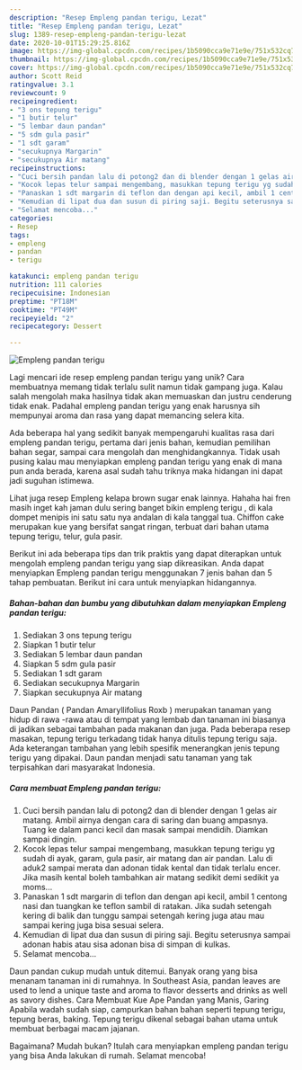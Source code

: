 ```yaml
---
description: "Resep Empleng pandan terigu, Lezat"
title: "Resep Empleng pandan terigu, Lezat"
slug: 1389-resep-empleng-pandan-terigu-lezat
date: 2020-10-01T15:29:25.816Z
image: https://img-global.cpcdn.com/recipes/1b5090cca9e71e9e/751x532cq70/empleng-pandan-terigu-foto-resep-utama.jpg
thumbnail: https://img-global.cpcdn.com/recipes/1b5090cca9e71e9e/751x532cq70/empleng-pandan-terigu-foto-resep-utama.jpg
cover: https://img-global.cpcdn.com/recipes/1b5090cca9e71e9e/751x532cq70/empleng-pandan-terigu-foto-resep-utama.jpg
author: Scott Reid
ratingvalue: 3.1
reviewcount: 9
recipeingredient:
- "3 ons tepung terigu"
- "1 butir telur"
- "5 lembar daun pandan"
- "5 sdm gula pasir"
- "1 sdt garam"
- "secukupnya Margarin"
- "secukupnya Air matang"
recipeinstructions:
- "Cuci bersih pandan lalu di potong2 dan di blender dengan 1 gelas air matang. Ambil airnya dengan cara di saring dan buang ampasnya. Tuang ke dalam panci kecil dan masak sampai mendidih. Diamkan sampai dingin."
- "Kocok lepas telur sampai mengembang, masukkan tepung terigu yg sudah di ayak, garam, gula pasir, air matang dan air pandan. Lalu di aduk2 sampai merata dan adonan tidak kental dan tidak terlalu encer. Jika masih kental boleh tambahkan air matang sedikit demi sedikit ya moms..."
- "Panaskan 1 sdt margarin di teflon dan dengan api kecil, ambil 1 centong nasi dan tuangkan ke teflon sambil di ratakan. Jika sudah setengah kering di balik dan tunggu sampai setengah kering juga atau mau sampai kering juga bisa sesuai selera."
- "Kemudian di lipat dua dan susun di piring saji. Begitu seterusnya sampai adonan habis atau sisa adonan bisa di simpan di kulkas."
- "Selamat mencoba..."
categories:
- Resep
tags:
- empleng
- pandan
- terigu

katakunci: empleng pandan terigu 
nutrition: 111 calories
recipecuisine: Indonesian
preptime: "PT18M"
cooktime: "PT49M"
recipeyield: "2"
recipecategory: Dessert

---
```



![Empleng pandan terigu](https://img-global.cpcdn.com/recipes/1b5090cca9e71e9e/751x532cq70/empleng-pandan-terigu-foto-resep-utama.jpg)

Lagi mencari ide resep empleng pandan terigu yang unik? Cara membuatnya memang tidak terlalu sulit namun tidak gampang juga. Kalau salah mengolah maka hasilnya tidak akan memuaskan dan justru cenderung tidak enak. Padahal empleng pandan terigu yang enak harusnya sih mempunyai aroma dan rasa yang dapat memancing selera kita.

Ada beberapa hal yang sedikit banyak mempengaruhi kualitas rasa dari empleng pandan terigu, pertama dari jenis bahan, kemudian pemilihan bahan segar, sampai cara mengolah dan menghidangkannya. Tidak usah pusing kalau mau menyiapkan empleng pandan terigu yang enak di mana pun anda berada, karena asal sudah tahu triknya maka hidangan ini dapat jadi suguhan istimewa.

Lihat juga resep Empleng kelapa brown sugar enak lainnya. Hahaha hai fren masih inget kah jaman dulu sering banget bikin empleng terigu , di kala dompet menipis ini satu satu nya andalan di kala tanggal tua. Chiffon cake merupakan kue yang bersifat sangat ringan, terbuat dari bahan utama tepung terigu, telur, gula pasir.


Berikut ini ada beberapa tips dan trik praktis yang dapat diterapkan untuk mengolah empleng pandan terigu yang siap dikreasikan. Anda dapat menyiapkan Empleng pandan terigu menggunakan 7 jenis bahan dan 5 tahap pembuatan. Berikut ini cara untuk menyiapkan hidangannya.

<!--inarticleads1-->

##### Bahan-bahan dan bumbu yang dibutuhkan dalam menyiapkan Empleng pandan terigu:

1. Sediakan 3 ons tepung terigu
1. Siapkan 1 butir telur
1. Sediakan 5 lembar daun pandan
1. Siapkan 5 sdm gula pasir
1. Sediakan 1 sdt garam
1. Sediakan secukupnya Margarin
1. Siapkan secukupnya Air matang


Daun Pandan ( Pandan Amaryllifolius Roxb ) merupakan tanaman yang hidup di rawa -rawa atau di tempat yang lembab dan tanaman ini biasanya di jadikan sebagai tambahan pada makanan dan juga. Pada beberapa resep masakan, tepung terigu terkadang tidak hanya ditulis tepung terigu saja. Ada keterangan tambahan yang lebih spesifik menerangkan jenis tepung terigu yang dipakai. Daun pandan menjadi satu tanaman yang tak terpisahkan dari masyarakat Indonesia. 

<!--inarticleads2-->

##### Cara membuat Empleng pandan terigu:

1. Cuci bersih pandan lalu di potong2 dan di blender dengan 1 gelas air matang. Ambil airnya dengan cara di saring dan buang ampasnya. Tuang ke dalam panci kecil dan masak sampai mendidih. Diamkan sampai dingin.
1. Kocok lepas telur sampai mengembang, masukkan tepung terigu yg sudah di ayak, garam, gula pasir, air matang dan air pandan. Lalu di aduk2 sampai merata dan adonan tidak kental dan tidak terlalu encer. Jika masih kental boleh tambahkan air matang sedikit demi sedikit ya moms...
1. Panaskan 1 sdt margarin di teflon dan dengan api kecil, ambil 1 centong nasi dan tuangkan ke teflon sambil di ratakan. Jika sudah setengah kering di balik dan tunggu sampai setengah kering juga atau mau sampai kering juga bisa sesuai selera.
1. Kemudian di lipat dua dan susun di piring saji. Begitu seterusnya sampai adonan habis atau sisa adonan bisa di simpan di kulkas.
1. Selamat mencoba...


Daun pandan cukup mudah untuk ditemui. Banyak orang yang bisa menanam tanaman ini di rumahnya. In Southeast Asia, pandan leaves are used to lend a unique taste and aroma to flavor desserts and drinks as well as savory dishes. Cara Membuat Kue Ape Pandan yang Manis, Garing Apabila wadah sudah siap, campurkan bahan bahan seperti tepung terigu, tepung beras, baking. Tepung terigu dikenal sebagai bahan utama untuk membuat berbagai macam jajanan. 

Bagaimana? Mudah bukan? Itulah cara menyiapkan empleng pandan terigu yang bisa Anda lakukan di rumah. Selamat mencoba!
